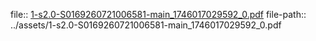 file:: [1-s2.0-S0169260721006581-main_1746017029592_0.pdf](../assets/1-s2.0-S0169260721006581-main_1746017029592_0.pdf)
file-path:: ../assets/1-s2.0-S0169260721006581-main_1746017029592_0.pdf
